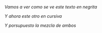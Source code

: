 *Vamos a ver como se ve este texto en negrita*

_Y ahora este otro en cursiva_

_Y porsupuesto *la mezcla* de ambos_

